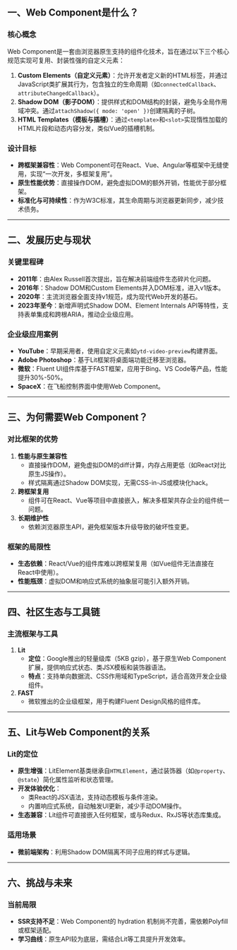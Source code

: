## 一、Web Component是什么？
### 核心概念
Web Component是一套由浏览器原生支持的组件化技术，旨在通过以下三个核心规范实现可复用、封装性强的自定义元素：
1. **Custom Elements（自定义元素）**：允许开发者定义新的HTML标签，并通过JavaScript类扩展其行为，包含独立的生命周期（如`connectedCallback`、`attributeChangedCallback`）。
2. **Shadow DOM（影子DOM）**：提供样式和DOM结构的封装，避免与全局作用域冲突。通过`attachShadow({ mode: 'open' })`创建隔离的子树。
3. **HTML Templates（模板与插槽）**：通过`<template>`和`<slot>`实现惰性加载的HTML片段和动态内容分发，类似Vue的插槽机制。

### 设计目标
- **跨框架兼容性**：Web Component可在React、Vue、Angular等框架中无缝使用，实现“一次开发，多框架复用”。
- **原生性能优势**：直接操作DOM，避免虚拟DOM的额外开销，性能优于部分框架。
- **标准化与可持续性**：作为W3C标准，其生命周期与浏览器更新同步，减少技术债务。

---

## 二、发展历史与现状
### 关键里程碑
- **2011年**：由Alex Russell首次提出，旨在解决前端组件生态碎片化问题。
- **2016年**：Shadow DOM和Custom Elements并入DOM标准，进入v1版本。
- **2020年**：主流浏览器全面支持v1规范，成为现代Web开发的基石。
- **2023年至今**：新增声明式Shadow DOM、Element Internals API等特性，支持表单集成和跨根ARIA，推动企业级应用。

### 企业级应用案例
- **YouTube**：早期采用者，使用自定义元素如`ytd-video-preview`构建界面。
- **Adobe Photoshop**：基于Lit框架将桌面端功能迁移至浏览器。
- **微软**：Fluent UI组件库基于FAST框架，应用于Bing、VS Code等产品，性能提升30%-50%。
- **SpaceX**：在飞船控制界面中使用Web Component。

---

## 三、为何需要Web Component？
### 对比框架的优势
1. **性能与原生兼容性**  
   - 直接操作DOM，避免虚拟DOM的diff计算，内存占用更低（如React对比原生JS操作）。
   - 样式隔离通过Shadow DOM实现，无需CSS-in-JS或模块化hack。
2. **跨框架复用**  
   - 组件可在React、Vue等项目中直接嵌入，解决多框架共存企业的组件统一问题。
3. **长期维护性**  
   - 依赖浏览器原生API，避免框架版本升级导致的破坏性变更。

### 框架的局限性
- **生态依赖**：React/Vue的组件库难以跨框架复用（如Vue组件无法直接在React中使用）。
- **性能瓶颈**：虚拟DOM和响应式系统的抽象层可能引入额外开销。

---

## 四、社区生态与工具链
### 主流框架与工具
1. **Lit**  
   - **定位**：Google推出的轻量级库（5KB gzip），基于原生Web Component扩展，提供响应式状态、类JSX模板和装饰器语法。
   - **特点**：支持单向数据流、CSS作用域和TypeScript，适合高效开发企业级组件。
2. **FAST**  
   - 微软推出的企业级框架，用于构建Fluent Design风格的组件库。

---

## 五、Lit与Web Component的关系
### Lit的定位
- **原生增强**：LitElement基类继承自`HTMLElement`，通过装饰器（如`@property`、`@state`）简化属性监听和状态管理。
- **开发体验优化**：
  - 类React的JSX语法，支持动态模板与条件渲染。
  - 内置响应式系统，自动触发UI更新，减少手动DOM操作。
- **生态兼容**：Lit组件可直接嵌入任何框架，或与Redux、RxJS等状态库集成。

### 适用场景
- **微前端架构**：利用Shadow DOM隔离不同子应用的样式与逻辑。

---

## 六、挑战与未来
### 当前局限
- **SSR支持不足**：Web Component的 hydration 机制尚不完善，需依赖Polyfill或框架适配。
- **学习曲线**：原生API较为底层，需结合Lit等工具提升开发效率。

